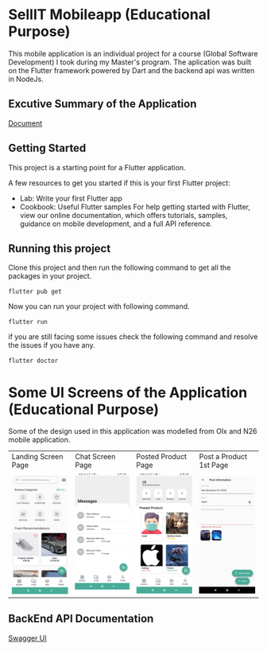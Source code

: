 # SellIT Mobileapp (Educational Purpose)
 This mobile application is an individual project for a course (Global Software Development) I took during my Master's program. The aplication was built on the Flutter framework powered by Dart and the backend api was written in NodeJs.

## Excutive Summary of the Application
[Document](https://docs.google.com/document/d/11pKeHCEFNEo_TIwEz3EjIrHNZ2mUv9N7jiiGhmZo47s/edit?usp=sharing)

## Getting Started
This project is a starting point for a Flutter application.

A few resources to get you started if this is your first Flutter project:

* Lab: Write your first Flutter app
* Cookbook: Useful Flutter samples
For help getting started with Flutter, view our online documentation, which offers tutorials, samples, guidance on mobile development, and a full API reference.

## Running this project
Clone this project and then run the following command to get all the packages in your project.
```
flutter pub get
```
Now you can run your project with following command.
```
flutter run
```
if you are still facing some issues check the following command and resolve the issues if you have any.
```
flutter doctor
```

# Some UI Screens of the Application (Educational Purpose)
Some of the design used in this application was modelled from Olx and N26 mobile application. 
<table>
  <tr>
    <td>Landing Screen Page</td>
     <td>Chat Screen Page</td>
     <td>Posted Product Page</td>
     <td>Post a Product 1st Page</td>
  </tr>
  <tr>
    <td valign="top"><img width="250" alt="portfolio_view" src="https://github.com/gitdamilare/sellit_mobileapp/blob/master/ReadMeImages/image1.jpg"></td>
    <td valign="top"><img width="250" alt="portfolio_view" src="https://github.com/gitdamilare/sellit_mobileapp/blob/master/ReadMeImages/image2.jpg"></td>
       <td valign="top"><img width="250" alt="portfolio_view" src="https://github.com/gitdamilare/sellit_mobileapp/blob/master/ReadMeImages/image3.jpg"></td>
          <td valign="top"><img width="250" alt="portfolio_view" src="https://github.com/gitdamilare/sellit_mobileapp/blob/master/ReadMeImages/image7.jpg"></td>
  </tr>
 </table>
 
 ## BackEnd API Documentation
[Swagger UI](http://3.134.103.215:3000/api/v1/api-docs/)
